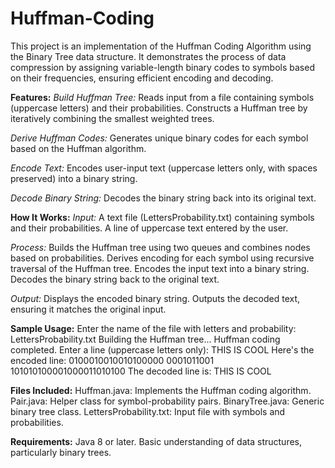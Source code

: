 # Huffman-Coding
This project is an implementation of the Huffman Coding Algorithm using the Binary Tree data structure. It demonstrates the process of data compression by assigning variable-length binary codes to symbols based on their frequencies, ensuring efficient encoding and decoding.

**Features:**
*Build Huffman Tree:*
Reads input from a file containing symbols (uppercase letters) and their probabilities.
Constructs a Huffman tree by iteratively combining the smallest weighted trees.

*Derive Huffman Codes:*
Generates unique binary codes for each symbol based on the Huffman algorithm.

*Encode Text:*
Encodes user-input text (uppercase letters only, with spaces preserved) into a binary string.

*Decode Binary String:*
Decodes the binary string back into its original text.

**How It Works:**
*Input:*
A text file (LettersProbability.txt) containing symbols and their probabilities.
A line of uppercase text entered by the user.

*Process:*
Builds the Huffman tree using two queues and combines nodes based on probabilities.
Derives encoding for each symbol using recursive traversal of the Huffman tree.
Encodes the input text into a binary string.
Decodes the binary string back to the original text.

*Output:*
Displays the encoded binary string.
Outputs the decoded text, ensuring it matches the original input.

**Sample Usage:**
Enter the name of the file with letters and probability: LettersProbability.txt
Building the Huffman tree...
Huffman coding completed.
Enter a line (uppercase letters only): THIS IS COOL
Here's the encoded line: 0100010010010100000 0001011001 101010100001000011010100
The decoded line is: THIS IS COOL

**Files Included:**
Huffman.java: Implements the Huffman coding algorithm.
Pair.java: Helper class for symbol-probability pairs.
BinaryTree.java: Generic binary tree class.
LettersProbability.txt: Input file with symbols and probabilities.

**Requirements:**
Java 8 or later.
Basic understanding of data structures, particularly binary trees.
